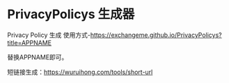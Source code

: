 # PrivacyPolicys 生成器
Privacy Policy 生成
 使用方式-https://exchangeme.github.io/PrivacyPolicys?title=APPNAME

 替换APPNAME即可。


短链接生成：https://wuruihong.com/tools/short-url
